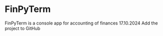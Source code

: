 # FinPyTerm
FinPyTerm is a console app for accounting of finances
17.10.2024
Add the project to GitHub